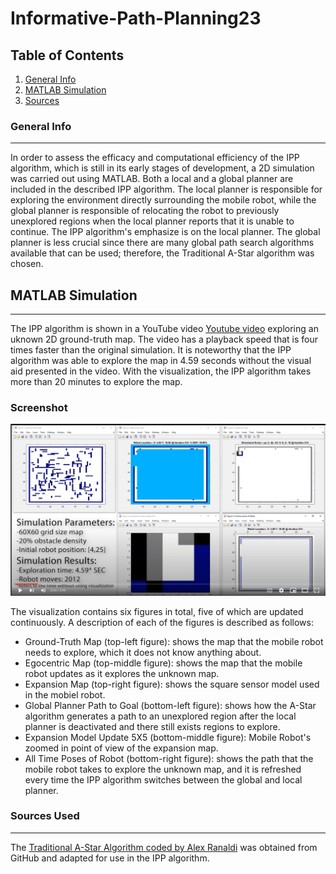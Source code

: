 # Informative-Path-Planning23

## Table of Contents
1. [General Info](#general-info)
2. [MATLAB Simulation](#matlab-simulation)
3. [Sources](sources-used)

### General Info
***
In order to assess the efficacy and computational efficiency of the IPP algorithm, which is still in its early stages of development, a 2D simulation was carried out using MATLAB. Both a local and a global planner are included in the described IPP algorithm. The local planner is responsible for exploring the environment directly surrounding the mobile robot, while the global planner is responsible of relocating the robot to previously unexplored regions when the local planner reports that it is unable to continue. The IPP algorithm's emphasize is on the local planner. The global planner is less crucial  since there are many global path search algorithms available that can be used; therefore, the Traditional A-Star algorithm  was chosen.



## MATLAB Simulation
***
The IPP algorithm is shown in a YouTube video [Youtube video](https://youtu.be/Fi9cuvjKcn8) exploring an uknown 2D ground-truth map. The video has a playback speed that is four times faster than the original simulation. It is noteworthy that the IPP algorithm was able to explore the map in 4.59 seconds without the visual aid presented in the video. With the visualization, the IPP algorithm takes more than 20 minutes to explore the map.
 
 ### Screenshot
![Image text](matlab-simulation-video.PNG)

The visualization contains six figures in total, five of which are updated continuously. A description of each of the figures is described as follows:

* Ground-Truth Map (top-left figure): shows the map that the mobile robot needs to explore, which it does not know anything about.
*  Egocentric Map (top-middle figure): shows the map that the mobile robot updates as it explores the unknown map.
*  Expansion Map (top-right figure): shows the square sensor model used in the mobiel robot.
*  Global Planner Path to Goal (bottom-left figure): shows how the A-Star algorithm generates a path to an unexplored region after the local planner is deactivated and there still exists regions to explore.
*  Expansion Model Update 5X5 (bottom-middle figure): Mobile Robot's zoomed in point of view of the expansion map.
*  All Time Poses of Robot (bottom-right figure): shows the path that the mobile robot takes to explore the unknown map, and it is refreshed every time the IPP algorithm switches between the global and local planner.

### Sources Used
***

The [Traditional A-Star Algorithm coded by Alex Ranaldi](https://github.com/alexranaldi/A_STAR#readme) was obtained from GitHub and adapted for use in the IPP algorithm.
